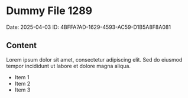 # Dummy File 1289

Date: 2025-04-03
ID: 4BFFA7AD-1629-4593-AC59-D1B5A8F8A081

## Content

Lorem ipsum dolor sit amet, consectetur adipiscing elit.
Sed do eiusmod tempor incididunt ut labore et dolore magna aliqua.

* Item 1
* Item 2
* Item 3
